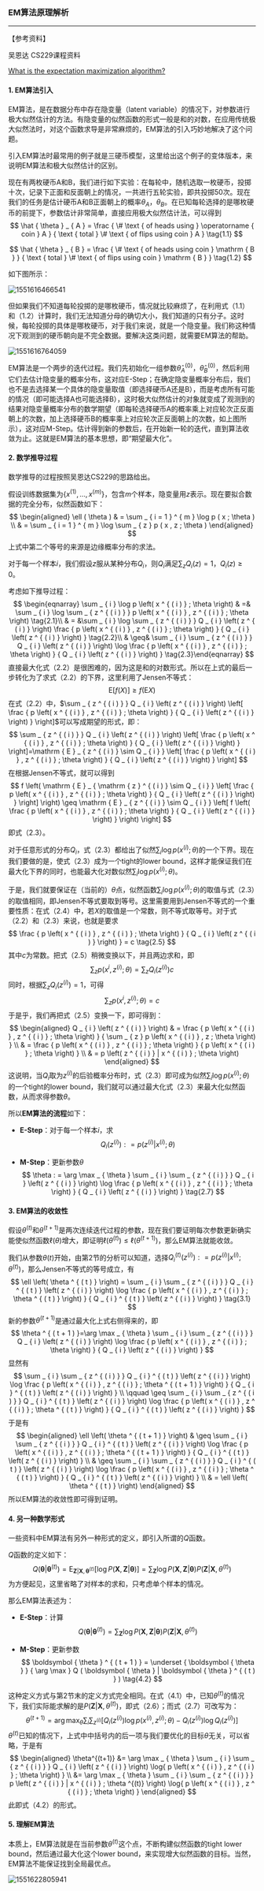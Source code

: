 ### EM算法原理解析

***

【参考资料】

吴恩达	CS229课程资料

[What is the expectation maximization algorithm?](https://www.nature.com/articles/nbt1406#f1)



#### 1. EM算法引入

EM算法，是在数据分布中存在隐变量（latent variable）的情况下，对参数进行极大似然估计的方法。有隐变量的似然函数的形式一般是和的对数，在应用传统极大似然法时，对这个函数求导是非常麻烦的，EM算法的引入巧妙地解决了这个问题。

引入EM算法时最常用的例子就是三硬币模型，这里给出这个例子的变体版本，来说明EM算法和极大似然估计的区别。

现在有两枚硬币A和B，我们进行如下实验：在每轮中，随机选取一枚硬币，投掷十次，记录下正面和反面朝上的情况，一共进行五轮实验，即共投掷50次。现在我们的任务是估计硬币A和B正面朝上的概率$\theta_A，\theta_B$。在已知每轮选择的是哪枚硬币的前提下，参数估计非常简单，直接应用极大似然估计法，可以得到
$$
\hat { \theta } _ { A } = \frac { \# \text { of heads using } \operatorname { coin } A } { \text { total } \# \text { of flips using coin } A } \tag{1.1}
$$

$$
\hat { \theta } _ { B } = \frac { \# \text { of heads using coin } \mathrm { B } } { \text { total } \# \text { of flips using coin } \mathrm { B } } \tag{1.2}
$$

如下图所示：

![1551616466541](assets/1551616466541.png)

但如果我们不知道每轮投掷的是哪枚硬币，情况就比较麻烦了，在利用式（1.1）和（1.2）计算时，我们无法知道分母的确切大小，我们知道的只有分子。这时候，每轮投掷的具体是哪枚硬币，对于我们来说，就是一个隐变量。我们称这种情况下观测到的硬币朝向是不完全数据。要解决这类问题，就需要EM算法的帮助。

![1551616764059](assets/1551616764059.png)

EM算法是一个两步的迭代过程。我们先初始化一组参数$\hat { \theta } _ { A } ^ { ( 0 ) }$，$\hat { \theta } _ { B } ^ { ( 0 ) }$，然后利用它们去估计隐变量的概率分布，这对应E-Step；在确定隐变量概率分布后，我们也不是去选择某一个具体的隐变量取值（即选择硬币A还是B），而是考虑所有可能的情况（即可能选择A也可能选择B），这时极大似然估计的对象就变成了观测到的结果对隐变量概率分布的数学期望（即每轮选择硬币A的概率乘上对应轮次正反面朝上的次数，加上选择硬币B的概率乘上对应轮次正反面朝上的次数，如上图所示），这对应M-Step。估计得到新的参数后，在开始新一轮的迭代，直到算法收敛为止。这就是EM算法的基本思想，即“期望最大化”。



#### 2. 数学推导过程

数学推导的过程按照吴恩达CS229的思路给出。

假设训练数据集为$\left\{ x ^ { ( 1 ) } , \ldots , x ^ { ( m ) } \right\}$，包含$m$个样本，隐变量用$z$表示。现在要拟合数据的完全分布，似然函数如下：
$$
\begin{aligned} \ell ( \theta ) & = \sum _ { i = 1 } ^ { m } \log p ( x ; \theta ) \\ & = \sum _ { i = 1 } ^ { m } \log \sum _ { z } p ( x , z ; \theta ) \end{aligned}
$$
上式中第二个等号的来源是边缘概率分布的求法。

对于每一个样本$i$，我们假设$z$服从某种分布$Q _ { i }$，则$Q _ { i }$满足$\sum _ { z } Q _ { i } ( z ) = 1$，$Q _ { i } ( z ) \geq 0$。

考虑如下推导过程：
$$
\begin{eqnarray} \sum _ { i } \log p \left( x ^ { ( i ) } ; \theta \right) & =& \sum _ { i } \log \sum _ { z ^ { ( i ) } } p \left( x ^ { ( i ) } , z ^ { ( i ) } ; \theta \right) \tag{2.1}\\ & = &\sum _ { i } \log \sum _ { z ^ { ( i ) } } Q _ { i } \left( z ^ { ( i ) } \right) \frac { p \left( x ^ { ( i ) } , z ^ { ( i ) } ; \theta \right) } { Q _ { i } \left( z ^ { ( i ) } \right) } \tag{2.2}\\ & \geq& \sum _ { i } \sum _ { z ^ { ( i ) } } Q _ { i } \left( z ^ { ( i ) } \right) \log \frac { p \left( x ^ { ( i ) } , z ^ { ( i ) } ; \theta \right) } { Q _ { i } \left( z ^ { ( i ) } \right) } \tag{2.3}\end{eqnarray}
$$
直接最大化式（2.2）是很困难的，因为这是和的对数形式。所以在上式的最后一步转化为了求式（2.2）的下界，这里利用了Jensen不等式：
$$
\mathrm { E } [ f ( X ) ] \geq f ( \mathrm { E } X ) \tag{2.4}
$$
在式（2.2）中，$\sum _ { z ^ { ( i ) } } Q _ { i } \left( z ^ { ( i ) } \right) \left[ \frac { p \left( x ^ { ( i ) } , z ^ { ( i ) } ; \theta \right) } { Q _ { i } \left( z ^ { ( i ) } \right) } \right]$可以写成期望的形式，即：
$$
\sum _ { z ^ { ( i ) } } Q _ { i } \left( z ^ { ( i ) } \right) \left[ \frac { p \left( x ^ { ( i ) } , z ^ { ( i ) } ; \theta \right) } { Q _ { i } \left( z ^ { ( i ) } \right) } \right]=\mathrm { E } _ { z ^ { ( i ) } \sim Q _ { i } } \left[ \frac { p \left( x ^ { ( i ) } , z ^ { ( i ) } ; \theta \right) } { Q _ { i } \left( z ^ { ( i ) } \right) } \right]
$$
在根据Jensen不等式，就可以得到
$$
f \left( \mathrm { E } _ { \mathrm { z } ^ { ( i ) } \sim Q _ { i } } \left[ \frac { p \left( x ^ { ( i ) } , z ^ { ( i ) } ; \theta \right) } { Q _ { i } \left( z ^ { ( i ) } \right) } \right] \right) \geq \mathrm { E } _ { z ^ { ( i ) } \sim Q _ { i } } \left[ f \left( \frac { p \left( x ^ { ( i ) } , z ^ { ( i ) } ; \theta \right) } { Q _ { i } \left( z ^ { ( i ) } \right) } \right) \right]
$$
即式（2.3）。

对于任意形式的分布$Q _ { i }​$，式（2.3）都给出了似然$\sum _ { i } \log p \left( x ^ { ( i ) } ; \theta \right)​$的一个下界。现在我们要做的是，使式（2.3）成为一个tight的lower bound，这样才能保证我们在最大化下界的同时，也能最大化对数似然$\sum _ { i } \log p \left( x ^ { ( i ) } ; \theta \right)​$。

于是，我们就要保证在（当前的）$\theta$点，似然函数$\sum _ { i } \log p \left( x ^ { ( i ) } ; \theta \right)$的取值与式（2.3）的取值相同，即Jensen不等式要取到等号。这里需要用到Jensen不等式的一个重要性质：在式（2.4）中，若$X$的取值是一个常数，则不等式取等号。对于式（2.2）和（2.3）来说，也就是要求
$$
\frac { p \left( x ^ { ( i ) } , z ^ { ( i ) } ; \theta \right) } { Q _ { i } \left( z ^ { ( i ) } \right) } = c \tag{2.5}
$$
其中$c$为常数。把式（2.5）稍微变换以下，并且两边求和，即
$$
\sum _ { z } p \left( x ^ { i } , z ^ { ( i ) } ; \theta \right) = \sum _ { z } Q _ { i } \left( z ^ { ( i ) } \right) c
$$
同时，根据$\sum _ { z } Q _ { i } \left( z ^ { ( i ) } \right) = 1$，可得
$$
\sum _ { z } p \left( x ^ { i } , z ^ { ( i ) } ; \theta \right) = c
$$
于是乎，我们再把式（2.5）变换一下，即可得到：
$$
\begin{aligned} Q _ { i } \left( z ^ { ( i ) } \right) & = \frac { p \left( x ^ { ( i ) } , z ^ { ( i ) } ; \theta \right) } { \sum _ { z } p \left( x ^ { ( i ) } , z ; \theta \right) } \\ & = \frac { p \left( x ^ { ( i ) } , z ^ { ( i ) } ; \theta \right) } { p \left( x ^ { ( i ) } ; \theta \right) } \\ & = p \left( z ^ { ( i ) } | x ^ { ( i ) } ; \theta \right) \end{aligned}
$$
这说明，当$Q _ { i }$取为$z ^ { ( i ) }$的后验概率分布时，式（2.3）即可成为似然$\sum _ { i } \log p \left( x ^ { ( i ) } ; \theta \right)$的一个tight的lower bound，我们就可以通过最大化式（2.3）来最大化似然函数，从而求得参数$\theta$。

所以**EM算法的流程**如下：

* **E-Step**：对于每一个样本$i$，求
  $$
  Q _ { i } \left( z ^ { ( i ) } \right) : = p \left( z ^ { ( i ) } | x ^ { ( i ) } ; \theta \right) \tag{2.6}
  $$

* **M-Step**：更新参数$\theta$
  $$
  \theta : = \arg \max _ { \theta } \sum _ { i } \sum _ { z ^ { ( i ) } } Q _ { i } \left( z ^ { ( i ) } \right) \log \frac { p \left( x ^ { ( i ) } , z ^ { ( i ) } ; \theta \right) } { Q _ { i } \left( z ^ { ( i ) } \right) } \tag{2.7}
  $$



#### 3. EM算法的收敛性

假设$\theta ^ { ( t ) }$和$\theta ^ { ( t + 1 ) }$是两次连续迭代过程的参数，现在我们要证明每次参数更新确实能使似然函数$\ell \left( \theta   \right)$增大，即证明$\ell \left( \theta ^ { ( t ) } \right) \leq \ell \left( \theta ^ { ( t + 1 ) } \right)$，那么EM算法就能收敛。

我们从参数$\theta ( t )$开始，由第2节的分析可以知道，选择$Q _ { i } ^ { ( t ) } \left( z ^ { ( i ) } \right) : = p \left( z ^ { ( i ) } | x ^ { ( i ) } ; \theta ^ { ( t ) } \right)$，那么Jensen不等式的等号成立，有
$$
\ell \left( \theta ^ { ( t ) } \right) = \sum _ { i } \sum _ { z ^ { ( i ) } } Q _ { i } ^ { ( t ) } \left( z ^ { ( i ) } \right) \log \frac { p \left( x ^ { ( i ) } , z ^ { ( i ) } ; \theta ^ { ( t ) } \right) } { Q _ { i } ^ { ( t ) } \left( z ^ { ( i ) } \right) } \tag{3.1}
$$
新的参数$\theta ^ { ( t + 1 ) }$是通过最大化上式右侧得来的，即
$$
\theta ^ { ( t + 1 ) }=\arg \max _ { \theta } \sum _ { i } \sum _ { z ^ { ( i ) } } Q _ { i } \left( z ^ { ( i ) } \right) \log \frac { p \left( x ^ { ( i ) } , z ^ { ( i ) } ; \theta \right) } { Q _ { i } \left( z ^ { ( i ) } \right) }
$$
显然有
$$
\sum _ { i } \sum _ { z ^ { ( i ) } } Q _ { i } ^ { ( t ) } \left( z ^ { ( i ) } \right) \log \frac { p \left( x ^ { ( i ) } , z ^ { ( i ) } ; \theta ^ { ( t + 1 ) } \right) } { Q _ { i } ^ { ( t ) } \left( z ^ { ( i ) } \right) } \\
\qquad \geq \sum _ { i } \sum _ { z ^ { ( i ) } } Q _ { i } ^ { ( t ) } \left( z ^ { ( i ) } \right) \log \frac { p \left( x ^ { ( i ) } , z ^ { ( i ) } ; \theta ^ { ( t ) } \right) } { Q _ { i } ^ { ( t ) } \left( z ^ { ( i ) } \right) }
$$
于是有
$$
\begin{aligned} \ell \left( \theta ^ { ( t + 1 ) } \right) & \geq \sum _ { i } \sum _ { z ^ { ( i ) } } Q _ { i } ^ { ( t ) } \left( z ^ { ( i ) } \right) \log \frac { p \left( x ^ { ( i ) } , z ^ { ( i ) } ; \theta ^ { ( t + 1 ) } \right) } { Q _ { i } ^ { ( t ) } \left( z ^ { ( i ) } \right) } \\ & \geq \sum _ { i } \sum _ { z ^ { ( i ) } } Q _ { i } ^ { ( t ) } \left( z ^ { ( i ) } \right) \log \frac { p \left( x ^ { ( i ) } , z ^ { ( i ) } ; \theta ^ { ( t ) } \right) } { Q _ { i } ^ { ( t ) } \left( z ^ { ( i ) } \right) } \\ & = \ell \left( \theta ^ { ( t ) } \right) \end{aligned}
$$
所以EM算法的收敛性即可得到证明。



#### 4. 另一种数学形式

一些资料中EM算法有另外一种形式的定义，即引入所谓的$Q$函数。

$Q$函数的定义如下：
$$
Q ( \boldsymbol { \theta } | \boldsymbol { \theta } ^ { ( t ) } ) = \mathrm { E } _ { \mathbf { Z } \left| \mathbf { X } , \boldsymbol { \theta } ^ { ( t ) } \right. } [ \log P (\mathbf { X } , \mathbf { Z } | \boldsymbol { \theta } ) ] = \sum _ {\mathbf { Z }} \log P (\mathbf { X } , \mathbf { Z } | \boldsymbol { \theta } )P(\mathbf { Z }|\mathbf { X },\theta^{(t)})
$$
为方便起见，这里省略了对样本的求和，只考虑单个样本的情况。

那么EM算法表述为：

* **E-Step**：计算
  $$
  Q ( \boldsymbol { \theta } | \boldsymbol { \theta } ^ { ( t ) } ) =\sum _ {\mathbf { Z }} \log P (\mathbf { X } , \mathbf { Z } | \boldsymbol { \theta } )P(\mathbf { Z }|\mathbf { X },\theta^{(t)}) \tag{4.1}
  $$

* **M-Step**：更新参数
  $$
  \boldsymbol { \theta } ^ { ( t + 1 ) } = \underset { \boldsymbol { \theta } } { \arg \max } Q ( \boldsymbol { \theta } | \boldsymbol { \theta } ^ { ( t ) } ) \tag{4.2}
  $$

这种定义方式与第2节末的定义方式完全相同。在式（4.1）中，已知$\theta^{(t)}$的情况下，我们实际能求解的是$P ( \mathbf { Z } | \mathbf { X } , \theta ^ { ( t ) } )​$，即式（2.6）；而式（2.7）可改写为：
$$
\theta^{(t+1)} = \arg \max _ { \theta } \sum _ { i } \sum _ { z ^ { ( i ) } } [Q _ { i } \left( z ^ { ( i ) } \right) \log{ p \left( x ^ { ( i ) } , z ^ { ( i ) } ; \theta \right) }- { Q _ { i } \left( z ^ { ( i ) } \right)\log{Q_{i}(z^{(i)})} }]
$$
$\theta^{(t)}$已知的情况下，上式中中括号内的后一项与我们要优化的目标$\theta$无关，可以省略，于是有
$$
\begin{aligned}
\theta^{(t+1)} &= \arg \max _ { \theta } \sum _ { i } \sum _ { z ^ { ( i ) } } Q _ { i } \left( z ^ { ( i ) } \right) \log{ p \left( x ^ { ( i ) } , z ^ { ( i ) } ; \theta \right) }
\\ &= \arg \max _ { \theta } \sum _ { i } \sum _ { z ^ { ( i ) } } p \left( z ^ { ( i ) } | x ^ { ( i ) } ; \theta ^{(t)} \right) \log{ p \left( x ^ { ( i ) } , z ^ { ( i ) } ; \theta \right) }
\end{aligned}
$$
此即式（4.2）的形式。



#### 5. 理解EM算法

本质上，EM算法就是在当前参数$\theta^{(t)}$这个点，不断构建似然函数的tight lower bound，然后通过最大化这个lower bound，来实现增大似然函数的目标。当然，EM算法不能保证找到全局最优点。

![1551622805941](assets/1551622805941.png)